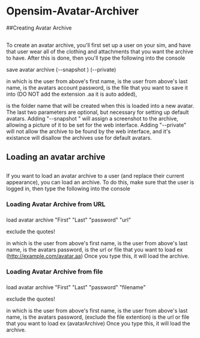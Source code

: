 # Opensim-Avatar-Archiver

##Creating Avatar Archive
##
To create an avatar archive, you'll first set up a user on your sim, and have that user wear all of 
   the clothing and attachments that you want the archive to have.
After this is done, then you'll type the following into the console

save avatar archive <First> <Last> <password> <Filename> <FolderNameToSaveInto> (--snapshot <UUID>) (--private)

in which <First> is the user from above's first name, <Last> is the user from above's last name,
<password> is the avatars account password,
  <Filename> is the file that you want to save it into (DO NOT add the extension .aa it is auto added),
  
  <FolderNameToSaveInfo> is the folder name that will be created when this is loaded into a new
  avatar. The last two parameters are optional, but necessary for setting up default avatars.
  Adding "--snapshot <UUID>" will assign a screenshot to the archive, allowing a picture of it to be
  set for the web interface. Adding "--private" will not allow the archive to be found by the web interface,
  and it's existance will disallow the archives use for default avatars.
  
##  Loading an avatar archive
##
If you want to load an avatar archive to a user (and replace their current appearance), you can load
an archive. To do this, make sure that the user is logged in, then type the following into the console

### Loading Avatar Archive from URL
###
load avatar archive "First" "Last" "password" "url"

exclude the quotes!

in which <First> is the user from above's first name, <Last> is the user from above's last name, <password> is the avatars password,
  <url> is the url or file that you want to load ex (http://example.com/avatar.aa) Once you type this, 
  it will load the archive.
  
### Loading Avatar Archive from file 
###
load avatar archive "First" "Last" "password" "filename"

exclude the quotes!

in which <First> is the user from above's first name, <Last> is the user from above's last name, <password> is the avatars password,
 <filename> (exclude the file extention) is the url or file that you want to load ex (avatarArchive) Once you type this, 
  it will load the archive.
  

